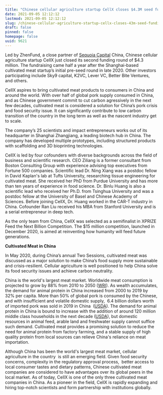 ```yaml
---
title: "Chinese cellular agriculture startup CellX closes $4.3M seed funding in early 2021"
date: 2021-09-05 12:12:12
lastmod: 2021-09-05 12:12:12
slug: /chinese-cellular-agriculture-startup-cellx-closes-43m-seed-funding-early-2021
draft: false
pinned: false
homepage: false
uuid: 9621
---
```

<p>Led by ZhenFund, a close partner of <a href="https://en.wikipedia.org/wiki/Sequoia_Capital">Sequoia Capital</a> China, Chinese cellular agriculture startup CellX just closed its second funding round of $4.3 million. The fundraising came half a year after the Shanghai-based cultivated meat startup’s initial pre-seed round in late 2020. Other investors participating include Sky9 capital, K2VC, Lever VC, Better Bite Ventures, and others.</p>
<p>CellX aspires to bring cultivated meat products to consumers in China and around the world. With over half of global pork supply consumed in China, and as Chinese government commit to cut carbon agressively in the next few decades, cultivated meat is considered a solution for China’s pork crisis and food security issue. It can significantly contribute to low carbon transition of the country in the long term as well as the nascent industry get to scale.</p>
<p>The company’s 25 scientists and impact entrepreneurs works out of its headquarter in Shanghai Zhangjiang, a leading biotech hub in China. The company has developed multiple prototypes, including structured products with scaffolding and 3D bioprinting technologies.</p>
<p>CellX is led by four cofounders with diverse backgrounds across the field of business and scientific research. CEO Ziliang is a former consultant from Boston Consulting Group with experience advising top executives from Fortune 500 companies. Scientific lead Dr. Ning Xiang was a postdoc fellow in David Kaplan's lab at Tufts University, researching tissue engineering for cultivated meat. She received her PhD from Purdue University and has more than ten years of experience in food science. Dr. Binlu Huang is also a scientific lead who received her Ph.D. from Tsinghua University and was a postdoc fellow at the University of Basel and Chinese Academy of Sciences. Before joining CellX, Dr. Huang worked in the CAR-T industry in China. Cofounder Ran Liu received his MBA from Stanford University and is a serial entrepreneur in deep tech.</p>
<p>As the only team from China, CellX was selected as a semifinalist in XPRIZE Feed the Next Billion Competition. The $15 million competition, launched in December 2020, is aimed at reinventing how humanity will feed future generations.</p>
<p><strong>Cultivated Meat in China</strong></p>
<p>In May 2020, during China’s annual Two Sessions, cultivated meat was discussed as a major solution to make China’s food supply more sustainable and crisis-resilient. Cellular agriculture is well positioned to help China solve its food security issues and achieve carbon neutrality.</p>
<p>China is the world's largest meat market. Worldwide meat consumption is projected to grow by 88% from 2010 to 2050 (<a href="https://www.wri.org/insights/how-sustainably-feed-10-billion-people-2050-21-charts">WRI</a>). As wealth accumulates, the demand for animal protein in China increased from 2000 to 2019 by 32% per capita. More than 50% of global pork is consumed by the Chinese, and with insufficient and volatile domestic supply,  6.4 billion dollars worth of imported pork was sold in 2019 in China  (<a href="https://www.fas.usda.gov/data/china-evolving-demand-world-s-largest-agricultural-import-market">USDA</a>). The demand for animal protein in China is bound to increase with the addition of around 120 million middle class households in the next decade (<a href="https://www.fas.usda.gov/data/china-evolving-demand-world-s-largest-agricultural-import-market">USDA</a>), but domestic resources in animal feed, arable land and freshwater supply cannot suffice such demand. Cultivated meat provides a promising solution to reduce the need for animal protein from factory farming, and a stable supply of high quality protein from local sources can relieve China's reliance on meat importation.</p>
<p>Although China has been the world's largest meat market, cellular agriculture in the country  is still an emerging field. Given food security concerns, complexity in the regulatory approval process,  better access to local consumer tastes and dietary patterns, Chinese cultivated meat companies are considered to have advantages over its global peers in the local market. As of today, CellX is one of the only three cultivated meat companies in China. As a pioneer in the field, CellX is rapidly expanding and hiring top-notch scientists and form partnership with institutions globally.  </p>
<p> </p>
